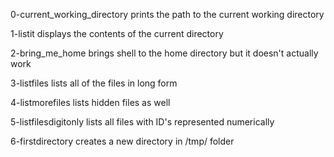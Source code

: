 0-current_working_directory prints the path to the current working directory

1-listit displays the contents of the current directory

2-bring_me_home brings shell to the home directory but it doesn't actually work

3-listfiles lists all of the files in long form

4-listmorefiles lists hidden files as well

5-listfilesdigitonly lists all files with ID's represented numerically

6-firstdirectory creates a new directory in /tmp/ folder


